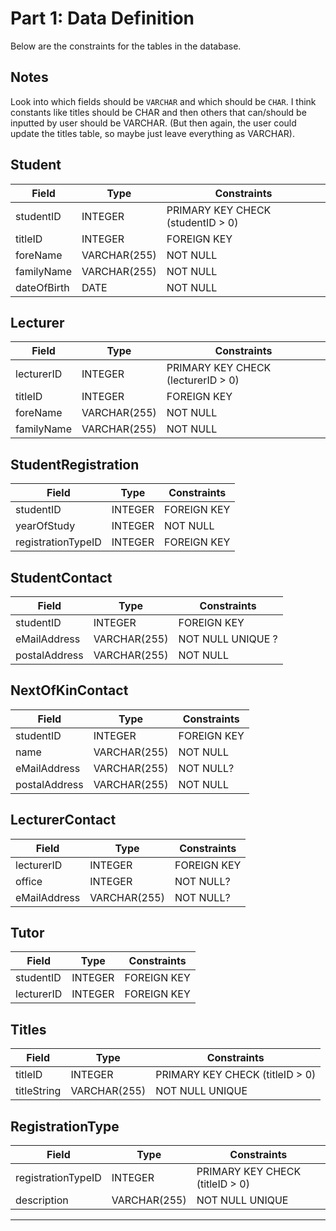 Part 1: Data Definition
=======================
Below are the constraints for the tables in the database.

Notes
-----
Look into which fields should be `VARCHAR` and which should be `CHAR`. I think constants like titles should be CHAR and then others that can/should be inputted by user should be VARCHAR. (But then again, the user could update the titles table, so maybe just leave everything as VARCHAR).

Student
-------
| Field       | Type          | Constraints |
| ----------- | ------------- | ----------- |
| studentID   | INTEGER       | PRIMARY KEY CHECK (studentID > 0) |
| titleID     | INTEGER       | FOREIGN KEY 					  |
| foreName    | VARCHAR(255)  | NOT NULL    					  |
| familyName  | VARCHAR(255)  | NOT NULL    					  |
| dateOfBirth | DATE          | NOT NULL    					  |

Lecturer
--------
| Field       | Type          | Constraints |
| ----------- | ------------- | ----------- |
| lecturerID  | INTEGER       | PRIMARY KEY CHECK (lecturerID > 0) |
| titleID     | INTEGER       | FOREIGN KEY |
| foreName    | VARCHAR(255)  | NOT NULL    |
| familyName  | VARCHAR(255)  | NOT NULL    |

StudentRegistration
-------------------
| Field               | Type    | Constraints |
| ------------------- | ------- | ----------- |
| studentID           | INTEGER | FOREIGN KEY |
| yearOfStudy         | INTEGER | NOT NULL    |
| registrationTypeID  | INTEGER | FOREIGN KEY |

StudentContact
--------------
| Field         | Type         | Constraints       |
| ------------- | ------------ | ----------------- |
| studentID     | INTEGER      | FOREIGN KEY       |
| eMailAddress  | VARCHAR(255) | NOT NULL UNIQUE ? |
| postalAddress | VARCHAR(255) | NOT NULL          |  
<!--eMailAddress - Since there needs to be an email address, but two students cannot have the same email, e.g. password resets etc. -->

NextOfKinContact
----------------
| Field         | Type         | Constraints |
| -----------   | ------------ | ----------- |
| studentID     | INTEGER      | FOREIGN KEY |
| name          | VARCHAR(255) | NOT NULL    |
| eMailAddress  | VARCHAR(255) | NOT NULL?   |
| postalAddress | VARCHAR(255) | NOT NULL    |

LecturerContact
---------------
| Field        | Type         | Constraints   |
| ------------ | ------------ | ------------- |
| lecturerID   | INTEGER      | FOREIGN KEY   |
| office       | INTEGER      | NOT NULL?     |
| eMailAddress | VARCHAR(255) | NOT NULL?     |

Tutor
-----
| Field      | Type    | Constraints   |
| ---------- | ------- | ------------- |
| studentID  | INTEGER | FOREIGN KEY   |
| lecturerID | INTEGER | FOREIGN KEY   |


Titles
------
| Field        | Type         | Constraints     |
| ------------ | ------------ | --------------- |
| titleID      | INTEGER      | PRIMARY KEY     CHECK (titleID > 0) |
| titleString  | VARCHAR(255) | NOT NULL UNIQUE |

RegistrationType
----------------
| Field              | Type         | Constraints     |
| ------------------ | ------------ | --------------- |
| registrationTypeID | INTEGER      | PRIMARY KEY CHECK (titleID > 0) |
| description        | VARCHAR(255) | NOT NULL UNIQUE |


















----------
